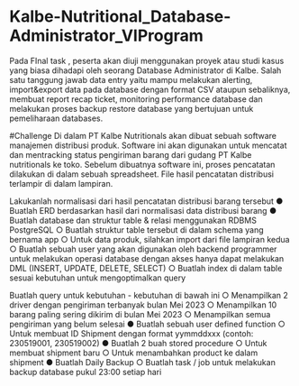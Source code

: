 # Kalbe-Nutritional_Database-Administrator_VIProgram

Pada FInal task , peserta akan diuji menggunakan proyek atau studi kasus yang biasa dihadapi oleh seorang Database Administrator di Kalbe. Salah satu tanggung jawab data entry yaitu mampu melakukan alerting, import&export data pada database dengan format CSV ataupun sebaliknya, membuat report recap ticket, monitoring performance database dan melakukan proses backup restore database yang bertujuan untuk pemeliharaan databases.

#Challenge
Di dalam PT Kalbe Nutritionals akan dibuat sebuah software manajemen distribusi produk. Software ini akan digunakan untuk mencatat dan mentracking status pengiriman barang dari gudang PT Kalbe nutritionals ke toko. Sebelum dibuatnya software ini, proses pencatatan dilakukan di dalam sebuah spreadsheet. File hasil pencatatan distribusi terlampir di dalam lampiran.

Lakukanlah normalisasi dari hasil pencatatan distribusi barang tersebut
● Buatlah ERD berdasarkan hasil dari normalisasi data distribusi barang
● Buatlah database dan struktur table & relasi menggunakan RDBMS PostgreSQL
  ○ Buatlah struktur table tersebut di dalam schema yang bernama app 
  ○ Untuk data produk, silahkan import dari file lampiran kedua
  ○ Buatlah sebuah user yang akan digunakan oleh backend programmer untuk melakukan operasi database dengan akses hanya dapat melakukan DML (INSERT, UPDATE, DELETE, SELECT)
  ○ Buatlah index di dalam table sesuai kebutuhan untuk mengoptimalkan query

Buatlah query untuk kebutuhan - kebutuhan di
bawah ini
  ○ Menampilkan 2 driver dengan pengiriman terbanyak bulan Mei 2023
  ○ Menampilkan 10 barang paling sering dikirim di bulan Mei 2023
  ○ Menampilkan semua pengiriman yang belum selesai
● Buatlah sebuah user defined function
  ○ Untuk membuat ID Shipment dengan format yymmddxxx (contoh: 230519001, 230519002)
● Buatlah 2 buah stored procedure
  ○ Untuk membuat shipment baru
  ○ Untuk menambahkan product ke dalam shipment
● Buatlah Daily Backup
 ○ Buatlah task / job untuk melakukan backup database pukul 23:00 setiap hari
